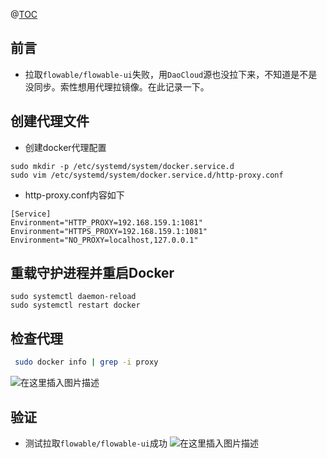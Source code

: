 @[TOC](目录)
## 前言
- 拉取`flowable/flowable-ui`失败，用`DaoCloud`源也没拉下来，不知道是不是没同步。索性想用代理拉镜像。在此记录一下。

## 创建代理文件
- 创建docker代理配置

```shell
sudo mkdir -p /etc/systemd/system/docker.service.d
sudo vim /etc/systemd/system/docker.service.d/http-proxy.conf
```
- http-proxy.conf内容如下
```shell
[Service]
Environment="HTTP_PROXY=192.168.159.1:1081"
Environment="HTTPS_PROXY=192.168.159.1:1081"
Environment="NO_PROXY=localhost,127.0.0.1"
```
## 重载守护进程并重启Docker

```shell
sudo systemctl daemon-reload
sudo systemctl restart docker
```
## 检查代理

```bash
 sudo docker info | grep -i proxy
```
![在这里插入图片描述](https://i-blog.csdnimg.cn/direct/9ae21dd949874674887c112b696f9ba1.png)



## 验证

- 测试拉取`flowable/flowable-ui`成功
![在这里插入图片描述](https://i-blog.csdnimg.cn/direct/5f4d95c201144e98832d6074e4612537.png)

